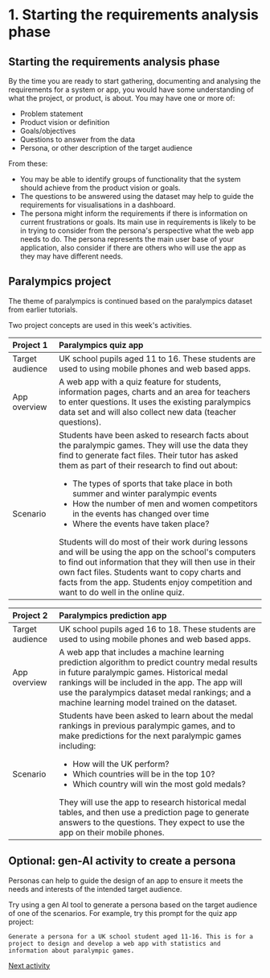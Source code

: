 # 1. Starting the requirements analysis phase

## Starting the requirements analysis phase

By the time you are ready to start gathering, documenting and analysing the requirements for a system or app, you would
have some understanding of what the project, or product, is about. You may have one or more of:

- Problem statement
- Product vision or definition
- Goals/objectives
- Questions to answer from the data
- Persona, or other description of the target audience

From these:

- You may be able to identify groups of functionality that the system should achieve from the product vision
  or goals.
- The questions to be answered using the dataset may help to guide the requirements for visualisations in a dashboard.
- The persona might inform the requirements if there is information on current frustrations or goals. Its main use in
  requirements is likely to be in trying to consider from the persona's perspective what the web app needs to do. The
  persona represents the main user base of your application, also consider if there are others who will use the app
  as they may have different needs.

## Paralympics project

The theme of paralympics is continued based on the paralympics dataset from earlier tutorials.

Two project concepts are used in this week's activities.

| Project 1       | Paralympics quiz app                                                                                                                                                                                                                                                                                                                                                                                                                                                                                                                                                                                                                                                                                                                                |
|:----------------|:----------------------------------------------------------------------------------------------------------------------------------------------------------------------------------------------------------------------------------------------------------------------------------------------------------------------------------------------------------------------------------------------------------------------------------------------------------------------------------------------------------------------------------------------------------------------------------------------------------------------------------------------------------------------------------------------------------------------------------------------------|
| Target audience | UK school pupils aged 11 to 16. These students are used to using mobile phones and web based apps.                                                                                                                                                                                                                                                                                                                                                                                                                                                                                                                                                                                                                                                  |
| App overview    | A web app with a quiz feature for students, information pages, charts and an area for teachers to enter questions. It uses the existing paralympics data set and will also collect new data (teacher questions).                                                                                                                                                                                                                                                                                                                                                                                                                                                                                                                                    |
| Scenario        | Students have been asked to research facts about the paralympic games. They will use the data they find to generate fact files. Their tutor has asked them as part of their research to find out about: <ul><li>The types of sports that take place in both summer and winter paralympic events</li><li>How the number of men and women competitors in the events has changed over time</li><li>Where the events have taken place?</li></ul>Students will do most of their work during lessons and will be using the app on the school's computers to find out information that they will then use in their own fact files. Students want to copy charts and facts from the app. Students enjoy competition and want to do well in the online quiz. |

| Project 2       | Paralympics prediction app                                                                                                                                                                                                                                                                                                                                                                                                                                                                 |
|:----------------|:-------------------------------------------------------------------------------------------------------------------------------------------------------------------------------------------------------------------------------------------------------------------------------------------------------------------------------------------------------------------------------------------------------------------------------------------------------------------------------------------|
| Target audience | UK school pupils aged 16 to 18. These students are used to using mobile phones and web based apps.                                                                                                                                                                                                                                                                                                                                                                                         |
| App overview    | A web app that includes a machine learning prediction algorithm to predict country medal results in future paralympic games. Historical medal rankings will be included in the app. The app will use the paralympics dataset medal rankings; and a machine learning model trained on the dataset.                                                                                                                                                                                          |
| Scenario        | Students have been asked to learn about the medal rankings in previous paralympic games, and to make predictions for the next paralympic games including: <ul><li>How will the UK perform?</li><li>Which countries will be in the top 10?</li><li>Which country will win the most gold medals?</li></ul>They will use the app to research historical medal tables, and then use a prediction page to generate answers to the questions. They expect to use the app on their mobile phones. |

## Optional: gen-AI activity to create a persona

Personas can help to guide the design of an app to ensure it meets the needs and interests of the intended target
audience.

Try using a gen AI tool to generate a persona based on the target audience of one of the scenarios. For example, try
this prompt for the quiz app project:

```text
Generate a persona for a UK school student aged 11-16. This is for a project to design and develop a web app with statistics and information about paralympic games.
```

[Next activity](6-02-identify-requirements.md)